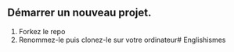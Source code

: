 ## Démarrer un nouveau projet.

1. Forkez le repo
1. Renommez-le puis clonez-le sur votre ordinateur# Englishismes
